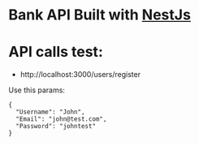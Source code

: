 # Bank API Built with [NestJs](https://nestjs.com/)

# API calls test:

- http://localhost:3000/users/register

Use this params:

```
{
  "Username": "John",
  "Email": "john@test.com",
  "Password": "johntest"
}
```
